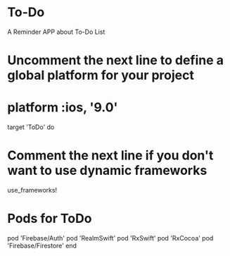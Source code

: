 # To-Do
A Reminder APP about To-Do List


# Uncomment the next line to define a global platform for your project
# platform :ios, '9.0'

target 'ToDo' do
  # Comment the next line if you don't want to use dynamic frameworks
  use_frameworks!

  # Pods for ToDo
pod 'Firebase/Auth'
pod 'RealmSwift'
pod 'RxSwift'
pod 'RxCocoa'
pod 'Firebase/Firestore'
end

